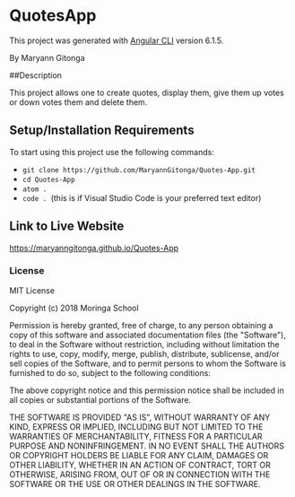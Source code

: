 # QuotesApp

This project was generated with [Angular CLI](https://github.com/angular/angular-cli) version 6.1.5.

By Maryann Gitonga

##Description

This project allows one to create quotes, display them, give them up votes or down votes them and delete them.

## Setup/Installation Requirements

To start using this project use the following commands:

* `git clone https://github.com/MaryannGitonga/Quotes-App.git`
* `cd Quotes-App`
* `atom .`
* `code . `(this is if Visual Studio Code is your preferred text editor)
## Link to Live Website
https://maryanngitonga.github.io/Quotes-App
### License
MIT License

Copyright (c) 2018 Moringa School

Permission is hereby granted, free of charge, to any person obtaining a copy of this software and associated documentation files (the "Software"), to deal in the Software without restriction, including without limitation the rights to use, copy, modify, merge, publish, distribute, sublicense, and/or sell copies of the Software, and to permit persons to whom the Software is furnished to do so, subject to the following conditions:

The above copyright notice and this permission notice shall be included in all copies or substantial portions of the Software.

THE SOFTWARE IS PROVIDED "AS IS", WITHOUT WARRANTY OF ANY KIND, EXPRESS OR IMPLIED, INCLUDING BUT NOT LIMITED TO THE WARRANTIES OF MERCHANTABILITY, FITNESS FOR A PARTICULAR PURPOSE AND NONINFRINGEMENT. IN NO EVENT SHALL THE AUTHORS OR COPYRIGHT HOLDERS BE LIABLE FOR ANY CLAIM, DAMAGES OR OTHER LIABILITY, WHETHER IN AN ACTION OF CONTRACT, TORT OR OTHERWISE, ARISING FROM, OUT OF OR IN CONNECTION WITH THE SOFTWARE OR THE USE OR OTHER DEALINGS IN THE SOFTWARE.
